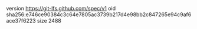 version https://git-lfs.github.com/spec/v1
oid sha256:e746ce90384c3c64e7805ac3739b217d4e98bb2c847265e94c9af6ace37f6223
size 2488
